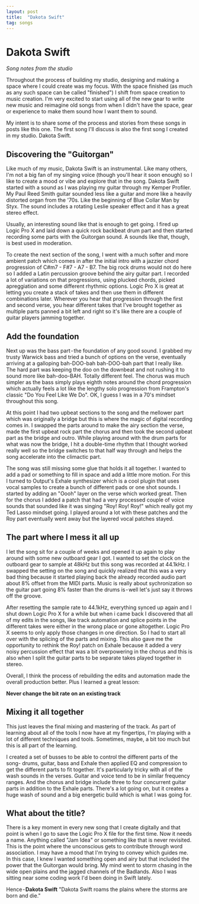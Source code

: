 ```yaml
---
layout: post
title:  "Dakota Swift"
tag: songs
---
```


# Dakota Swift
_Song notes from the studio_

Throughout the process of building my studio, designing and making a space where I could create was my focus. With the space finished (as much as any such space can be called "finished") I shift from space creation to music creation. I'm very excited to start using all of the new gear to write new music and reimagine old songs from when I didn't have the space, gear or experience to make them sound how I want them to sound.

My intent is to share some of the process and stories from these songs in posts like this one. The first song I'll discuss is also the first song I created in my studio. Dakota Swift.

## Discovering the "Guitorgan"
Like much of my music, Dakota Swift is an instrumental. Like many others, I'm not a big fan of my singing voice (though you'll hear it soon enough) so I like to create a mood or vibe and explore that in the song. Dakota Swift started with a sound as I was playing my guitar through my Kemper Profiler. My Paul Reed Smith guitar sounded less like a guitar and more like a heavily distorted organ from the '70s. Like the beginning of Blue Collar Man by Styx. The sound includes a rotating Leslie speaker effect and it has a great stereo effect.

Usually, an interesting sound like that is enough to get going. I fired up Logic Pro X and laid down a quick rock backbeat drum part and then started recording some parts with the Guitorgan sound. A sounds like that, though, is best used in moderation.

To create the next section of the song, I went with a much softer and more ambient patch which comes in after the initial intro with a jazzier chord progression of C#m7 - F#7 - A7 - B7. The big rock drums would not do here so I added a Latin percussion groove behind the airy guitar part. I recorded a lot of variations on that progressions, using plucked chords, picked apreggiation and some different rhythmic options. Logic Pro X is great at letting you create a stack of takes and then use them in different combinations later. Wherever you hear that progression through the first and second verse, you hear different takes that I've brought together as multiple parts panned a bit left and right so it's like there are a couple of guitar players jamming together.

## Add the foundation
Next up was the bass part - the foundation of any good sound. I grabbed my trusty Warwick bass and tried a bunch of options on the verse, eventually arriving at a galloping bah-DOO-bah bah-DOO-bah part that I really like. The hard part was keeping the doo on the downbeat and not rushing it to sound more like bah-doo-BAH. Totally different feel. The chorus was much simpler as the bass simply plays eighth notes around the chord progression which actually feels a lot like the lengthy solo progression from Frampton's classic "Do You Feel Like We Do". OK, I guess I was in a 70's mindset throughout this song.

At this point I had two upbeat sections to the song and the mellower part which was originally a bridge but this is where the magic of digital recording comes in. I swapped the parts around to make the airy section the verse, made the first upbeat rock part the chorus and then took the second upbeat part as the bridge and outro. While playing around with the drum parts for what was now the bridge, I hit a double-time rhythm that I thought worked really well so the bridge switches to that half way through and helps the song accelerate into the climactic part.

The song was still missing some glue that holds it all together. I wanted to add a pad or something to fill in space and add a little more motion. For this I turned to Output's Exhale synthesizer which is a cool plugin that uses vocal samples to create a bunch of different pads or one shot sounds. I started by adding an "Oooh" layer on the verse which worked great. Then for the chorus I added a patch that had a very processed couple of voice sounds that sounded like it was singing "Roy! Roy! Roy!" which really got my Ted Lasso mindset going. I played around a lot with these patches and the Roy part eventually went away but the layered vocal patches stayed.

## The part where I mess it all up
I let the song sit for a couple of weeks and opened it up again to play around with some new outboard gear I got. I wanted to set the clock on the outboard gear to sample at 48kHz but this song was recorded at 44.1kHz. I swapped the setting on the song and quickly realized that this was a very bad thing because it started playing back the already recorded audio part about 8% offset from the MIDI parts. Music is really about sychronization so the guitar part going 8% faster than the drums is - well let's just say it throws off the groove.

After resetting the sample rate to 44.1kHz, everything synced up again and I shut down Logic Pro X for a while but when i came back I discovered that all of my edits in the songs, like track automation and splice points in the different takes were either in the wrong place or gone altogether. Logic Pro X seems to only apply those changes in one direction. So I had to start all over with the splicing of the parts and mixing. This also gave me the opportunity to rethink the Roy! patch on Exhale because it added a very noisy percussion effect that was a bit overpowering in the chorus and this is also when I split the guitar parts to be separate takes played together in stereo.

Overall, I think the process of rebuilding the edits and automation made the overall production better. Plus I learned a great lesson:

__Never change the bit rate on an existing track__

## Mixing it all together
This just leaves the final mixing and mastering of the track. As part of learning about all of the tools I now have at my fingertips, I'm playing with a lot of different techniques and tools. Sometimes, maybe, a bit too much but this is all part of the learning.

I created a set of busses to be able to control the different parts of the song- drums, guitar, bass and Exhale then applied EQ and compression to get the different parts to fit together. It's particularly tricky with all of the wash sounds in the verses. Guitar and voice tend to be in similar frequency ranges. And the chorus and bridge include three to four concurrent guitar parts in addition to the Exhale parts. There's a lot going on, but it creates a huge wash of sound and a big energetic build which is what I was going for.

## What about the title?
There is a key moment in every new song that I create digitally and that point is when I go to save the Logic Pro X file for the first time. Now it needs a name. Anything called "Jam Idea" or something like that is never revisited. This is the point where the unconscious gets to contribute through word association. I may have a mood that I'm trying to convey which guides me. In this case, I knew I wanted something open and airy but that included the power that the Guitorgan would bring. My mind went to storm chasing in the wide open plains and the jagged channels of the Badlands. Also I was sitting near some coding work I'd been doing in Swift lately.

Hence - **Dakota Swift**
"Dakota Swift roams the plains where the storms are born and die."

